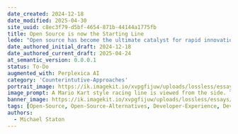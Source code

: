 ```yaml
---
date_created: 2024-12-18
date_modified: 2025-04-30
site_uuid: c8ec3f79-d5bf-4654-871b-44144a1775fb
title: Open Source is now the Starting Line
lede: "Open source has become the ultimate catalyst for rapid innovation and zero-to-one breakthroughs."
date_authored_initial_draft: 2024-12-18
date_authored_current_draft: 2025-04-24
at_semantic_version: 0.0.0.1
status: To-Do
augmented_with: Perplexica AI
category: 'Counterintutive-Approaches'
portrait_image: https://ik.imagekit.io/xvpgfijuw/uploads/lossless/essays/2025-05-04_portraitimage_Open-Source-is-now-a-Zero-to-One-Booster_e43c9b84-fd6d-4d8f-a8d6-753aae2d49d3_80I19AgJC.jpg
image_prompt: A Mario Kart style racing line is viewed from the side. The racer towards us is Mario in his Mario Kart, with a nitro booster firing from the back of his Kart.  Everyone is is a normal Race Horse Jockey on a Race Horse.
banner_image: https://ik.imagekit.io/xvpgfijuw/uploads/lossless/essays/2025-05-04_bannerimage_Open-Source-is-now-a-Zero-to-One-Booster_9c985a85-e8a0-4baf-988b-e0df89d323fd_eFnf8CSeL.jpg
tags: [Open-Source, Open-Source-Alternatives, Developer-Experience, Developer-Tools]
authors: 
  - Michael Staton
---
```

